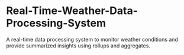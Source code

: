 # Real-Time-Weather-Data-Processing-System
A real-time data processing system to monitor weather conditions and provide  summarized insights using rollups and aggregates. 
